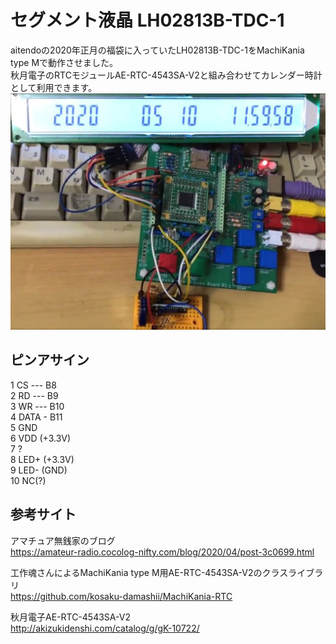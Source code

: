 # セグメント液晶 LH02813B-TDC-1
aitendoの2020年正月の福袋に入っていたLH02813B-TDC-1をMachiKania type Mで動作させました。  
秋月電子のRTCモジュールAE-RTC-4543SA-V2と組み合わせてカレンダー時計として利用できます。  
![](LH02813B_CLOCK.jpg)

## ピンアサイン
1  CS --- B8  
2  RD --- B9  
3  WR --- B10  
4  DATA - B11  
5  GND  
6  VDD (+3.3V)  
7  ?  
8  LED+ (+3.3V)  
9  LED- (GND)  
10 NC(?)  

## 参考サイト
アマチュア無銭家のブログ  
https://amateur-radio.cocolog-nifty.com/blog/2020/04/post-3c0699.html  
  
工作魂さんによるMachiKania type M用AE-RTC-4543SA-V2のクラスライブラリ  
https://github.com/kosaku-damashii/MachiKania-RTC  
  
秋月電子AE-RTC-4543SA-V2  
http://akizukidenshi.com/catalog/g/gK-10722/
